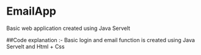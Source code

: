 # EmailApp
Basic web application created using Java Servelt 

##Code explanation  :-
Basic login and email function is created using Java Servelt and Html + Css
